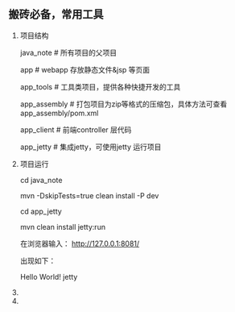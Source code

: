搬砖必备，常用工具
--

1. 项目结构
	
	java_note       # 所有项目的父项目

	app		        # webapp 存放静态文件&jsp 等页面

	app_tools	    # 工具类项目，提供各种快捷开发的工具
	
	app_assembly    # 打包项目为zip等格式的压缩包，具体方法可查看 app_assembly/pom.xml
	
	app_client      # 前端controller 层代码
	
	app_jetty       # 集成jetty，可使用jetty 运行项目

2. 项目运行

	cd java_note

	mvn -DskipTests=true clean install -P dev

    cd  app_jetty
    
    mvn clean install jetty:run
    
	在浏览器输入： http://127.0.0.1:8081/

	出现如下：

	Hello World! jetty

3. 
 
4.   